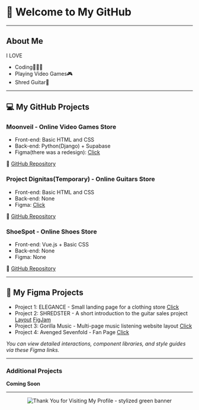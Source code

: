 # 👋 Welcome to My GitHub

---

## About Me

I LOVE
- Coding👨🏻‍💻
- Playing Video Games🎮
- Shred Guitar🎸

---

## 💻 My GitHub Projects

### Moonveil - Online Video Games Store
- Front-end: Basic HTML and CSS
- Back-end: Python(Django) + Supabase
- Figma(there was a redesign): [Click](https://www.figma.com/design/jsHErBKslTCoejIwFXEh0E/Moonveila?node-id=0-1&t=znSmg3SmvR4tKqnD-1)

🔗 [GitHub Repository](https://github.com/7resonare7/Moonveil)

### Project Dignitas(Temporary) - Online Guitars Store
- Front-end: Basic HTML and CSS
- Back-end: None
- Figma: [Click](https://www.figma.com/design/lYOLRnpmsGcjrQEicp9lHN/Project-Dignitas?t=znSmg3SmvR4tKqnD-1)

🔗 [GitHub Repository](https://github.com/7resonare7/Project_Dignitas)

### ShoeSpot - Online Shoes Store
- Front-end: Vue.js + Basic CSS
- Back-end: None
- Figma: None

🔗 [GitHub Repository](https://github.com/7resonare7/ShoeSpot)

---

## 🎨 My Figma Projects

- Project 1: ELEGANCE - Small landing page for a clothing store [Click](https://www.figma.com/design/18Jds5PQ6KkWMLWO9AAk76/ELEGANCE?t=znSmg3SmvR4tKqnD-1)
- Project 2: SHREDSTER - A short introduction to the guitar sales project [Layout](https://www.figma.com/design/0EXMy7f64EWOcjnDCRcYrp/SHREDSTER?node-id=1-3&t=z8vppwhrvyexDECo-1) [FigJam](https://www.figma.com/board/yBEmFOwFBkzveb1t2up5xC/SHREDSTER?node-id=0-1&t=t3mDOiS93xJWjrjo-1)
- Project 3: Gorilla Music - Multi-page music listening website layout [Click](https://www.figma.com/design/VPKkYbejxu2EoQezm4rTcw/Gorilla-Music?node-id=12-2&t=VhoJlUx1MdOixsD5-1)
- Project 4: Avenged Sevenfold - Fan Page [Click](https://www.figma.com/design/ZtkljsI7VaZGSO7lgIuR5p/A7X---Fan-Page?t=7mj9ndkMGZ8xUpXU-1 "A small landing page with information about each group member (outdated layout)")

*You can view detailed interactions, component libraries, and style guides via these Figma links.*

---

### Additional Projects

**Coming Soon**

---

<p align="center">
  <img src="https://storage.googleapis.com/workspace-0f70711f-8b4e-4d94-86f1-2a93ccde5887/image/518ad102-c315-4c7b-8cde-44b2aba8b02a.png" alt="Thank You for Visiting My Profile - stylized green banner" />
</p>